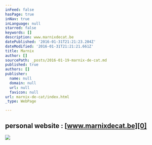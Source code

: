 ```yaml
---
inFeed: false
hasPage: true
inNav: true
inLanguage: null
starred: false
keywords: []
description: www.marnixdecat.be
datePublished: '2016-01-31T21:21:23.204Z'
dateModified: '2016-01-31T21:21:21.661Z'
title: Marnix
author: []
sourcePath: _posts/2016-01-19-marnix-de-cat.md
published: true
authors: []
publisher:
  name: null
  domain: null
  url: null
  favicon: null
url: marnix-de-cat/index.html
_type: WebPage

---
```

## personal website : [www.marnixdecat.be][0]
![](https://the-grid-user-content.s3-us-west-2.amazonaws.com/75b69ba5-4b21-480f-a8fa-a3fa6b1ebc27.jpg)

[0]: https://thegrid.ai/marnix-de-cat/